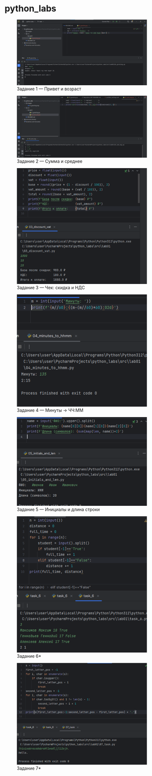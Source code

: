 # python_labs

<figure>
    <img src="images\01_greeting.png"
         alt="01_greeting.py">
    <figcaption>Задание 1 — Привет и возраст</figcaption>
</figure>

<figure>
    <img src="images\02_sum_avg.png"
         alt="02_sum_avg.py">
    <figcaption>Задание 2 — Сумма и среднее</figcaption>
</figure>


<figure>
    <img src="images\03_discount_vat.png"
         alt="03_discount_vat.py">
    <figcaption>Задание 3 — Чек: скидка и НДС</figcaption>
</figure>

<figure>
    <img src="images\04_minutes_to_hhmm.png"
         alt="04_minutes_to_hhmm.py">
    <figcaption>Задание 4 — Минуты → ЧЧ:ММ</figcaption>
</figure>


<figure>
    <img src="images\05_initials_and_len.png"
         alt="05_initials_and_len.py">
    <figcaption>Задание 5 — Инициалы и длина строки</figcaption>
</figure>


<figure>
    <img src="images\06_task.png"
         alt="06_task.py">
    <figcaption>Задание 6*</figcaption>
</figure>

<figure>
    <img src="images\07_task.png"
         alt="07_task.py">
    <figcaption>Задание 7*</figcaption>
</figure>
